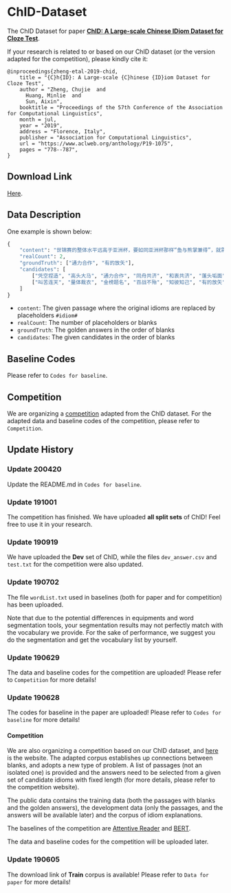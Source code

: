 # ChID-Dataset

The ChID Dataset for paper **[ChID: A Large-scale Chinese IDiom Dataset for Cloze Test](https://www.aclweb.org/anthology/P19-1075)**.

If your research is related to or based on our ChID dataset (or the version adapted for the competition), please kindly cite it:

```
@inproceedings{zheng-etal-2019-chid,
    title = "{C}h{ID}: A Large-scale {C}hinese {ID}iom Dataset for Cloze Test",
    author = "Zheng, Chujie  and
      Huang, Minlie  and
      Sun, Aixin",
    booktitle = "Proceedings of the 57th Conference of the Association for Computational Linguistics",
    month = jul,
    year = "2019",
    address = "Florence, Italy",
    publisher = "Association for Computational Linguistics",
    url = "https://www.aclweb.org/anthology/P19-1075",
    pages = "778--787",
}
```

## Download Link

[Here](https://drive.google.com/drive/folders/1qdcMgCuK9d93vLVYJRvaSLunHUsGf50u?usp=sharing).


## Data Description

One example is shown below:

```python
{
    "content": "世锦赛的整体水平远高于亚洲杯，要如同亚洲杯那样“鱼与熊掌兼得”，就需要各方面密切配合、#idiom#。作为主帅的俞觉敏，除了得打破保守思想，敢于破格用人，还得巧于用兵、#idiom#、灵活排阵，指挥得当，力争通过比赛推新人、出佳绩、出新的战斗力。", 
    "realCount": 2,
    "groundTruth": ["通力合作", "有的放矢"], 
    "candidates": [
        ["凭空捏造", "高头大马", "通力合作", "同舟共济", "和衷共济", "蓬头垢面", "紧锣密鼓"], 
        ["叫苦连天", "量体裁衣", "金榜题名", "百战不殆", "知彼知己", "有的放矢", "风流才子"]
    ]
}
```

- `content`: The given passage where the original idioms are replaced by placeholders `#idiom#`
- `realCount`: The number of placeholders or blanks
- `groundTruth`: The golden answers in the order of blanks
- `candidates`: The given candidates in the order of blanks

## Baseline Codes

Please refer to `Codes for baseline`.

## Competition

We are organizing a [competition](https://biendata.com/competition/idiom/) adapted from the ChID dataset. For the adapted data and baseline codes of the competition, please refer to `Competition`.


## Update History

### Update 200420

Update the README.md in `Codes for baseline`.

### Update 191001

The competition has finished. We have uploaded **all split sets** of ChID! Feel free to use it in your research.

### Update 190919

We have uploaded the **Dev** set of ChID, while the files `dev_answer.csv` and `test.txt` for the competition were also updated.

### Update 190702

The file `wordList.txt` used in baselines (both for paper and for competition) has been uploaded. 

Note that due to the potential differences in equipments and word segmentation tools, your segmentation results may not perfectly match with the vocabulary we provide. For the sake of performance, we suggest you do the segmentation and get the vocabulary list by yourself.

### Update 190629

The data and baseline codes for the competition are uploaded! Please refer to `Competition` for more details!

### Update 190628

The codes for baseline in the paper are uploaded! Please refer to `Codes for baseline` for more details!

#### Competition

We are also organizing a competition based on our ChID dataset, and [here](https://biendata.com/competition/idiom/) is the website. The adapted corpus establishes up connections between blanks, and adopts a new type of problem. A list of passages (not an isolated one) is provided and the answers need to be selected from a given set of candidate idioms with fixed length (for more details, please refer to the competition website). 

The public data contains the training data (both the passages with blanks and the golden answers), the development data (only the passages, and the answers will be available later) and the corpus of idiom explanations.

The baselines of the competition are [Attentive Reader](https://arxiv.org/abs/1506.03340) and [BERT](https://arxiv.org/abs/1810.04805).

The data and baseline codes for the competition will be uploaded later.

### Update 190605

The download link of **Train** corpus is available! Please refer to `Data for paper` for more details!
